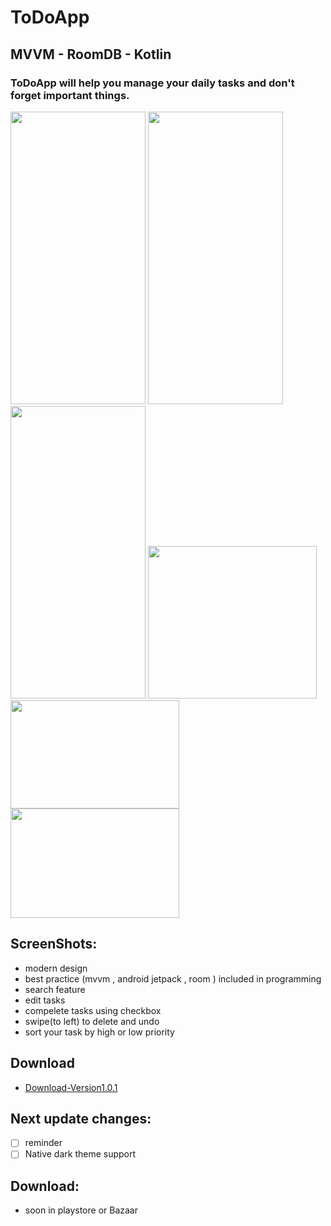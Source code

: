 # ToDoApp
## MVVM - RoomDB - Kotlin
### ToDoApp will help you manage your daily tasks and don't forget important things.
<img src="https://iili.io/47BUZJ.md.jpg" width="216" height="468"/> <img src ="https://iili.io/47Btun.md.jpg" width="216" height="468"/> <img src = "https://iili.io/47nmrl.md.jpg" width="216" height="468"/>
<img src="https://iili.io/47SnX2.md.jpg" width="270" height="243.5"/> <img src="https://iili.io/47SsQ2.md.jpg" width="270" height="173.25"/> <img src="https://iili.io/47UJhQ.md.jpg" width="270" height="174.75"/>
## ScreenShots:
- modern design
- best practice (mvvm , android jetpack , room ) included in programming
- search feature
- edit tasks
- compelete tasks using checkbox
- swipe(to left) to delete and undo
- sort your task by high or low priority

## Download
- [Download-Version1.0.1](https://www.dropbox.com/s/0dycpdf8zmo3bln/2022-09-15%20-%20Todoapp.apk?dl=0)

## Next update changes:
- [ ] reminder
- [ ] Native dark theme support

## Download:
- soon in playstore or Bazaar
